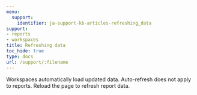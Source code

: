 ```yaml
---
menu:
  support:
    identifier: ja-support-kb-articles-refreshing_data
support:
- reports
- workspaces
title: Refreshing data
toc_hide: true
type: docs
url: /support/:filename
---
```


Workspaces automatically load updated data. Auto-refresh does not apply to reports. Reload the page to refresh report data.